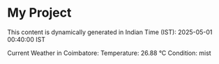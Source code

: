 # My Project

This content is dynamically generated in Indian Time (IST): 2025-05-01 00:40:00 IST


Current Weather in Coimbatore:
Temperature: 26.88 °C
Condition: mist
